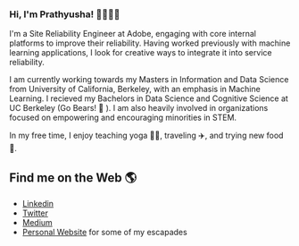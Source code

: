 ### Hi, I'm Prathyusha! 👋👩🏻‍💻

I'm a Site Reliability Engineer at Adobe, engaging with core internal platforms to improve their reliability. Having worked previously with machine learning applications, I look for creative ways to integrate it into service reliability. 

I am currently working towards my Masters in Information and Data Science from University of California, Berkeley, with an emphasis in Machine Learning. I recieved my Bachelors in Data Science and Cognitive Science at UC Berkeley (Go Bears! :bear: ). I am also heavily involved in organizations focused on empowering and encouraging minorities in STEM. 

In my free time, I enjoy teaching yoga 🧘🏻, traveling ✈️, and trying new food 🥘.

## Find me on the Web 🌎

- <a href="https://www.linkedin.com/in/pcharagondla/">Linkedin</a>
- <a href="https://twitter.com/pcharagondla">Twitter</a>
- <a href="https://medium.com/@pcharagondla">Medium</a>
- <a href="https://prathyushasai.github.io/">Personal Website</a> for some of my escapades

<!--
**prathyushasai/prathyushasai** is a ✨ _special_ ✨ repository because its `README.md` (this file) appears on your GitHub profile.

Here are some ideas to get you started:

- 🔭 I’m currently working on ...
- 🌱 I’m currently learning ...
- 👯 I’m looking to collaborate on ...
- 🤔 I’m looking for help with ...
- 💬 Ask me about ...
- 📫 How to reach me: ...
- 😄 Pronouns: ...
- ⚡ Fun fact: ...
-->
